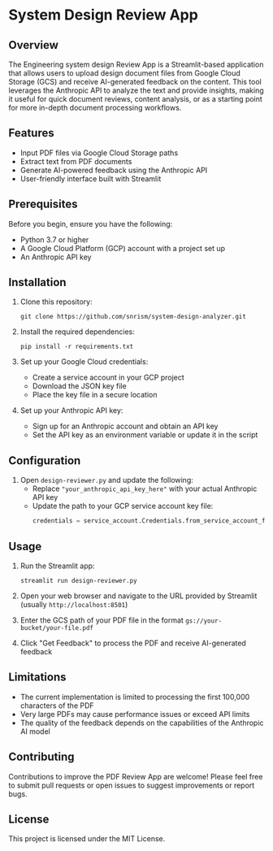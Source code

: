 # System Design Review App

## Overview

The Engineering system design Review App is a Streamlit-based application that allows users to upload design document files from Google Cloud Storage (GCS) and receive AI-generated feedback on the content. This tool leverages the Anthropic API to analyze the text and provide insights, making it useful for quick document reviews, content analysis, or as a starting point for more in-depth document processing workflows.

## Features

- Input PDF files via Google Cloud Storage paths
- Extract text from PDF documents
- Generate AI-powered feedback using the Anthropic API
- User-friendly interface built with Streamlit

## Prerequisites

Before you begin, ensure you have the following:

- Python 3.7 or higher
- A Google Cloud Platform (GCP) account with a project set up
- An Anthropic API key

## Installation

1. Clone this repository:
   ```
   git clone https://github.com/snrism/system-design-analyzer.git
   ```

2. Install the required dependencies:
   ```
   pip install -r requirements.txt
   ```

3. Set up your Google Cloud credentials:
   - Create a service account in your GCP project
   - Download the JSON key file
   - Place the key file in a secure location

4. Set up your Anthropic API key:
   - Sign up for an Anthropic account and obtain an API key
   - Set the API key as an environment variable or update it in the script

## Configuration

1. Open `design-reviewer.py` and update the following:
   - Replace `"your_anthropic_api_key_here"` with your actual Anthropic API key
   - Update the path to your GCP service account key file:
     ```python
     credentials = service_account.Credentials.from_service_account_file('path/to/your/service-account-key.json')
     ```

## Usage

1. Run the Streamlit app:
   ```
   streamlit run design-reviewer.py
   ```

2. Open your web browser and navigate to the URL provided by Streamlit (usually `http://localhost:8501`)

3. Enter the GCS path of your PDF file in the format `gs://your-bucket/your-file.pdf`

4. Click "Get Feedback" to process the PDF and receive AI-generated feedback

## Limitations

- The current implementation is limited to processing the first 100,000 characters of the PDF
- Very large PDFs may cause performance issues or exceed API limits
- The quality of the feedback depends on the capabilities of the Anthropic AI model

## Contributing

Contributions to improve the PDF Review App are welcome! Please feel free to submit pull requests or open issues to suggest improvements or report bugs.

## License

This project is licensed under the MIT License.
